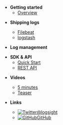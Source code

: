 <!-- docs/_sidebar.md -->


- **Getting started**
    - [Overview](/)

[comment]: <> (    - [Use cases]&#40;/file1.md&#41;)
  
- **Shipping logs**
    - [Filebeat](/shipping_logs/filebeats.md)
    - [logstash](/shipping_logs/logstash.md)

- **Log management**

[comment]: <> (    - [Incidents]&#40;/log_management/incidents.md&#41;)

[comment]: <> (    - [Log Quality]&#40;/log_management/log_quality.md&#41;)

[comment]: <> (    - [Log Compare]&#40;/log_management/log_compare.md&#41;)
  
- **SDK & API**
    - [Quick Start](/sdk_api/quick_start.md)
    - [REST API](/sdk_api/rest_api.md)
    
[comment]: <> (- **Alerting**)

[comment]: <> (    - [Email]&#40;/alerting/email.md&#41;)

[comment]: <> (    - [PagerDuty]&#40;/alerting/pager_duty.md&#41;)

[comment]: <> (    - [Prometheus]&#40;/alerting/prometheus.md&#41;)

[comment]: <> (- **Admin**)

[comment]: <> (    - [Accounts]&#40;/admin/accounts.md&#41;)

[comment]: <> (    - [Authentication Tokens]&#40;/admin/auth_tokens.md&#41;)

- **Videos**
    - [5 minutes](/videos/5_minutes.md)
    - [Teaser](/videos/teaser.md)

- **Links**
    - [![Twitter](/assets/img/twitter.svg)@logsight](http://twitter.com/logsight)
    - [![GitHub](/assets/img/github.svg)GitHub](https://github.com/aiops)
